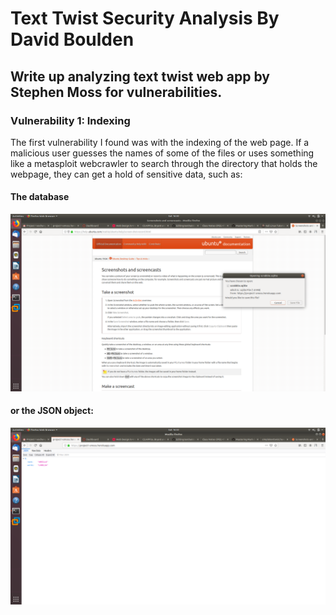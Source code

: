 # Text Twist Security Analysis By David Boulden
## Write up analyzing text twist web app by Stephen Moss for vulnerabilities.
### Vulnerability 1: Indexing
The first vulnerability I found was with the indexing of the web page. If a malicious user guesses the names of some of the files or uses something like a metasploit webcrawler to search through the directory that holds the webpage, they can get a hold of sensitive data, such as:
#### The database
![Database Download](/text-twist-screenshots/sqlitedownload.png)
#### or the JSON object:
![JSON Object](/text-twist-screenshots/jsonobject.png)
